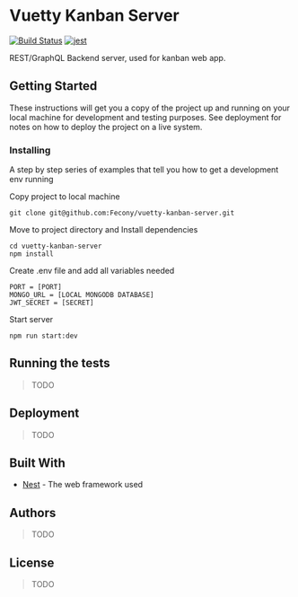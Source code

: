 # Vuetty Kanban Server

[![Build Status](https://travis-ci.com/Fecony/vuetty-kanban-server.svg?token=KquVGmQ9CBMhcoabSNv9&branch=master)](https://travis-ci.com/Fecony/)
[![jest](https://jestjs.io/img/jest-badge.svg)](https://github.com/facebook/jest)

REST/GraphQL Backend server, used for kanban web app.

## Getting Started

These instructions will get you a copy of the project up and running on your local machine for development and testing purposes. See deployment for notes on how to deploy the project on a live system.

### Installing

A step by step series of examples that tell you how to get a development env running

Copy project to local machine

```
git clone git@github.com:Fecony/vuetty-kanban-server.git
```

Move to project directory and Install dependencies

```
cd vuetty-kanban-server
npm install
```

Create .env file and add all variables needed

```
PORT = [PORT]
MONGO_URL = [LOCAL MONGODB DATABASE]
JWT_SECRET = [SECRET]
```

Start server

```
npm run start:dev
```

## Running the tests

> TODO

## Deployment

> TODO

## Built With

- [Nest](https://docs.nestjs.com/) - The web framework used

## Authors

> TODO

## License

> TODO
